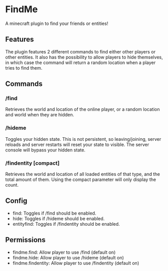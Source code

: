 # FindMe
A minecraft plugin to find your friends or entities!

## Features
The plugin features 2 different commands to find either other players or other entities. It also has the possibility to allow players to hide themselves, in which case the command will return a random location when a player tries to find them.

## Commands
### /find <player>
Retrieves the world and location of the online player, or a random location and world when they are hidden.
### /hideme
Toggles your hidden state. This is not persistent, so leaving/joining, server reloads and server restarts will reset your state to visible. The server console will bypass your hidden state.
### /findentity <entity> \[compact]
Retrieves the world and location of all loaded entities of that type, and the total amount of them. Using the compact parameter will only display the count.

## Config
- find: Toggles if /find should be enabled.
- hide: Toggles if /hideme should be enabled.
- entityfind: Toggles if /findentity should be enabled.

## Permissions
- findme.find: Allow player to use /find (default on)
- findme.hide: Allow player to use /hideme (default on)
- findme.findentity: Allow player to use /findentity (default on)
